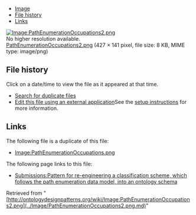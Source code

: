 * [Image](../Image/PathEnumerationOccupations2.png.md#file)
* [File history](../Image/PathEnumerationOccupations2.png.md#filehistory)
* [Links](../Image/PathEnumerationOccupations2.png.md#filelinks)

[![Image:PathEnumerationOccupations2.png](../../../images/b/bb/PathEnumerationOccupations2.png)](../../../images/b/bb/PathEnumerationOccupations2.png)  
No higher resolution available.  
[PathEnumerationOccupations2.png](../../../images/b/bb/PathEnumerationOccupations2.png)‎ (427 × 141 pixel, file size: 8 KB, MIME type: image/png)

## File history

Click on a date/time to view the file as it appeared at that time.



  
* [Search for duplicate files](http://ontologydesignpatterns.org/wiki/Special:FileDuplicateSearch/PathEnumerationOccupations2.png "Special:FileDuplicateSearch/PathEnumerationOccupations2.png")
* [Edit this file using an external application](http://ontologydesignpatterns.org/wiki/index.php?title=Image:PathEnumerationOccupations2.png&action=edit&externaledit=true&mode=file "Image:PathEnumerationOccupations2.png")See the [setup instructions](http://www.mediawiki.org/wiki/Manual:External_editors "http://www.mediawiki.org/wiki/Manual:External_editors") for more information.

## Links



The following file is a duplicate of this file:


* [Image:PathEnumerationOccupations.png](../Image/PathEnumerationOccupations.png.md "Image:PathEnumerationOccupations.png")


The following page links to this file:


* [Submissions:Pattern for re-engineering a classification scheme, which follows the path enumeration data model, into an ontology schema](../Submissions/Pattern_for_re-engineering_a_classification_scheme,_which_follows_the_path_enumeration_data_model,_into_an_ontology_schema.md "Submissions:Pattern for re-engineering a classification scheme, which follows the path enumeration data model, into an ontology schema")


Retrieved from "[http://ontologydesignpatterns.org/wiki/Image:PathEnumerationOccupations2.png](../Image/PathEnumerationOccupations2.png.md)"